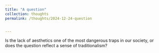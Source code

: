 ```yaml
---
title: "A question"
collection: thoughts
permalink: /thoughts/2024-12-24-question


---
```

Is the lack of aesthetics one of the most dangerous traps in our society, or does the question reflect a sense of traditionalism?   